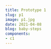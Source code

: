 ```yaml
---
title: Prototype 1
slug: p1
image: p1.jpg
date: 2021-04-08
blog: baby-steps
components:
- c1
---
```

